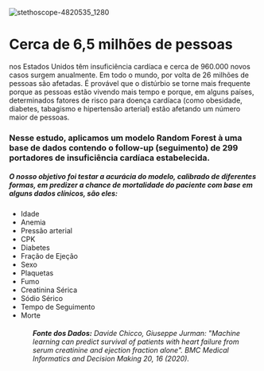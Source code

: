 ![stethoscope-4820535_1280](https://user-images.githubusercontent.com/73612432/98682496-bff12e00-2342-11eb-9776-df58771bb8ba.jpg)







<h1>Cerca de 6,5 milhões de pessoas</h1> nos Estados Unidos têm insuficiência cardíaca e cerca de 960.000 novos casos surgem anualmente. Em todo o mundo, por volta de 26 milhões de pessoas são afetadas. É provável que o distúrbio se torne mais frequente porque as pessoas estão vivendo mais tempo e porque, em alguns países, determinados fatores de risco para doença cardíaca (como obesidade, diabetes, tabagismo e hipertensão arterial) estão afetando um número maior de pessoas.

<h3>Nesse estudo, aplicamos um modelo Random Forest à uma base de dados contendo o follow-up (seguimento) de 299 portadores de insuficiência cardíaca estabelecida.</h3>
<h5>
O nosso objetivo foi testar a acurácia do modelo, calibrado de diferentes formas, em predizer a chance de mortalidade do paciente com base em alguns dados clínicos, são eles:
</h5>

<ul>
  <li>Idade</li>
  <li>Anemia</li>
  <li>Pressão arterial</li>
  <li>CPK</li>
  <li>Diabetes</li>
  <li>Fração de Ejeção</li>
  <li>Sexo</li>
  <li>Plaquetas</li>
  <li>Fumo</li>
  <li>Creatinina Sérica</li>
  <li>Sódio Sérico</li>
  <li>Tempo de Seguimento</li>
  <li>Morte</li>
<ul>

<h6>
<b>Fonte dos Dados:</b><i> Davide Chicco, Giuseppe Jurman: "Machine learning can predict survival of patients with heart failure from serum creatinine and ejection fraction alone". BMC Medical Informatics and Decision Making 20, 16 (2020).</i>
</h6>
